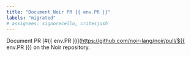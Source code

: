 ```yaml
---
title: "Document Noir PR {{ env.PR }}"
labels: "migrated"
# assignees: signorecello, critesjosh
---
```


Document PR [#{{ env.PR }}](https://github.com/noir-lang/noir/pull/${{ env.PR }}) on the Noir repository.
